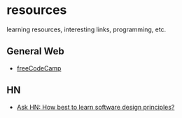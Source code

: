 # resources
learning resources, interesting links, programming, etc.


## General Web
- [freeCodeCamp](https://www.freecodecamp.org/map)

## HN
- [Ask HN: How best to learn software design principles?](https://news.ycombinator.com/item?id=8000811)
